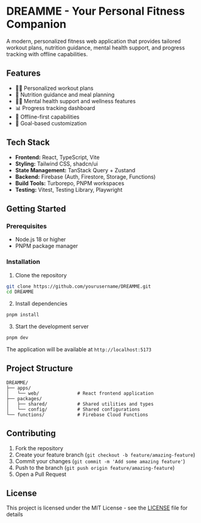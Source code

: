 # DREAMME - Your Personal Fitness Companion

A modern, personalized fitness web application that provides tailored workout plans, nutrition guidance, mental health support, and progress tracking with offline capabilities.

## Features

- 🏋️‍♂️ Personalized workout plans
- 🥗 Nutrition guidance and meal planning
- 🧘‍♀️ Mental health support and wellness features
- 📊 Progress tracking dashboard
- 📱 Offline-first capabilities
- 🎯 Goal-based customization

## Tech Stack

- **Frontend:** React, TypeScript, Vite
- **Styling:** Tailwind CSS, shadcn/ui
- **State Management:** TanStack Query + Zustand
- **Backend:** Firebase (Auth, Firestore, Storage, Functions)
- **Build Tools:** Turborepo, PNPM workspaces
- **Testing:** Vitest, Testing Library, Playwright

## Getting Started

### Prerequisites

- Node.js 18 or higher
- PNPM package manager

### Installation

1. Clone the repository
```bash
git clone https://github.com/yourusername/DREAMME.git
cd DREAMME
```

2. Install dependencies
```bash
pnpm install
```

3. Start the development server
```bash
pnpm dev
```

The application will be available at `http://localhost:5173`

## Project Structure

```
DREAMME/
├── apps/
│   └── web/              # React frontend application
├── packages/
│   ├── shared/           # Shared utilities and types
│   └── config/           # Shared configurations
└── functions/            # Firebase Cloud Functions
```

## Contributing

1. Fork the repository
2. Create your feature branch (`git checkout -b feature/amazing-feature`)
3. Commit your changes (`git commit -m 'Add some amazing feature'`)
4. Push to the branch (`git push origin feature/amazing-feature`)
5. Open a Pull Request

## License

This project is licensed under the MIT License - see the [LICENSE](LICENSE) file for details 